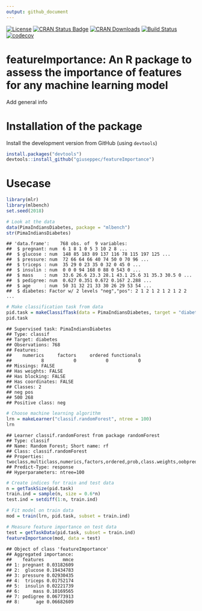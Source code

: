 ```yaml
---
output: github_document
---
```




[![License](https://img.shields.io/badge/License-BSD%203--Clause-blue.svg)](https://opensource.org/licenses/BSD-3-Clause)
[![CRAN Status Badge](http://www.r-pkg.org/badges/version/featureImportance)](http://cran.r-project.org/web/packages/featureImportance)
[![CRAN Downloads](http://cranlogs.r-pkg.org/badges/featureImportance)](http://cran.rstudio.com/web/packages/featureImportance/index.html)
[![Build Status](https://travis-ci.com/giuseppec/featureImportance.svg?token=P4o4Hs3rFaP4ygx5oTzm&branch=master)](https://travis-ci.com/giuseppec/featureImportance)
[![codecov](https://codecov.io/gh/giuseppec/featureImportance/branch/master/graph/badge.svg?token=2w8ISxXGMc)](https://codecov.io/gh/giuseppec/featureImportance)

# featureImportance: An R package to assess the importance of features for any machine learning model

Add general info

# Installation of the package

Install the development version from GitHub (using `devtools`)


```r
install.packages("devtools")
devtools::install_github("giuseppec/featureImportance")
```

# Usecase


```r
library(mlr)
library(mlbench)
set.seed(2018)

# Look at the data
data(PimaIndiansDiabetes, package = "mlbench")
str(PimaIndiansDiabetes)
```

```
## 'data.frame':	768 obs. of  9 variables:
##  $ pregnant: num  6 1 8 1 0 5 3 10 2 8 ...
##  $ glucose : num  148 85 183 89 137 116 78 115 197 125 ...
##  $ pressure: num  72 66 64 66 40 74 50 0 70 96 ...
##  $ triceps : num  35 29 0 23 35 0 32 0 45 0 ...
##  $ insulin : num  0 0 0 94 168 0 88 0 543 0 ...
##  $ mass    : num  33.6 26.6 23.3 28.1 43.1 25.6 31 35.3 30.5 0 ...
##  $ pedigree: num  0.627 0.351 0.672 0.167 2.288 ...
##  $ age     : num  50 31 32 21 33 30 26 29 53 54 ...
##  $ diabetes: Factor w/ 2 levels "neg","pos": 2 1 2 1 2 1 2 1 2 2 ...
```

```r
# Make classification task from data
pid.task = makeClassifTask(data = PimaIndiansDiabetes, target = "diabetes")
pid.task
```

```
## Supervised task: PimaIndiansDiabetes
## Type: classif
## Target: diabetes
## Observations: 768
## Features:
##    numerics     factors     ordered functionals 
##           8           0           0           0 
## Missings: FALSE
## Has weights: FALSE
## Has blocking: FALSE
## Has coordinates: FALSE
## Classes: 2
## neg pos 
## 500 268 
## Positive class: neg
```

```r
# Choose machine learning algorithm 
lrn = makeLearner("classif.randomForest", ntree = 100)
lrn
```

```
## Learner classif.randomForest from package randomForest
## Type: classif
## Name: Random Forest; Short name: rf
## Class: classif.randomForest
## Properties: twoclass,multiclass,numerics,factors,ordered,prob,class.weights,oobpreds,featimp
## Predict-Type: response
## Hyperparameters: ntree=100
```

```r
# Create indices for train and test data
n = getTaskSize(pid.task)
train.ind = sample(n, size = 0.6*n)
test.ind = setdiff(1:n, train.ind)

# Fit model on train data
mod = train(lrn, pid.task, subset = train.ind)

# Measure feature importance on test data
test = getTaskData(pid.task, subset = train.ind)
featureImportance(mod, data = test)
```

```
## Object of class 'featureImportance'
## Aggregated importance:
##    features       mmce
## 1: pregnant 0.03182609
## 2:  glucose 0.19434783
## 3: pressure 0.02930435
## 4:  triceps 0.01752174
## 5:  insulin 0.02221739
## 6:     mass 0.10169565
## 7: pedigree 0.06773913
## 8:      age 0.06682609
```




